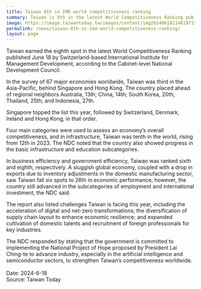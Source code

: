 ```yaml
---
title: Taiwan 8th in IMD world competitiveness ranking
summary: Taiwan is 8th in the latest World Competitiveness Ranking published June 18 by Switzerland-based International Institute for Management Development.
image: https://image.taiwantoday.tw/images/content/img20240618114819715_800.jpg
permalink: /news/taiwan-8th-in-imd-world-competitiveness-ranking/
layout: page
---
```

Taiwan earned the eighth spot in the latest World Competitiveness Ranking published June 18 by Switzerland-based International Institute for Management Development, according to the Cabinet-level National Development Council.
 
In the survey of 67 major economies worldwide, Taiwan was third in the Asia-Pacific, behind Singapore and Hong Kong. The country placed ahead of regional neighbors Australia, 13th; China, 14th; South Korea, 20th; Thailand, 25th; and Indonesia, 27th.
 
Singapore topped the list this year, followed by Switzerland, Denmark, Ireland and Hong Kong, in that order.
 
Four main categories were used to assess an economy’s overall competitiveness, and in infrastructure, Taiwan was tenth in the world, rising from 12th in 2023. The NDC noted that the country also showed progress in the basic infrastructure and education subcategories.
 
In business efficiency and government efficiency, Taiwan was ranked sixth and eighth, respectively. A sluggish global economy, coupled with a drop in exports due to inventory adjustments in the domestic manufacturing sector, saw Taiwan fall six spots to 26th in economic performance; however, the country still advanced in the subcategories of employment and international investment, the NDC said.
 
The report also listed challenges Taiwan is facing this year, including the acceleration of digital and net-zero transformations; the diversification of supply chain layout to enhance economic resilience; and expanded cultivation of domestic talents and recruitment of foreign professionals for key industries.
 
The NDC responded by stating that the government is committed to implementing the National Project of Hope proposed by President Lai Ching-te to advance industry, especially in the artificial intelligence and semiconductor sectors, to strengthen Taiwan’s competitiveness worldwide.
<br/>
<br/>
Date: 2024-6-18
<br/>
Source: Taiwan Today
